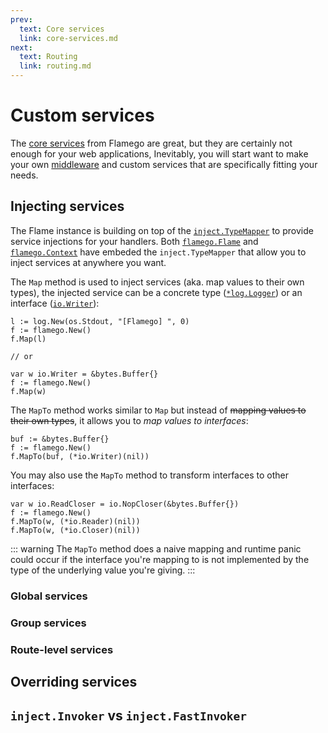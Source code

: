 ```yaml
---
prev:
  text: Core services
  link: core-services.md
next:
  text: Routing
  link: routing.md
---
```


# Custom services

The [core services](core-services.md) from Flamego are great, but they are certainly not enough for your web applications, Inevitably, you will start want to make your own [middleware](core-concepts.md#middleware) and custom services that are specifically fitting your needs.

## Injecting services

The Flame instance is building on top of the [`inject.TypeMapper`](https://pkg.go.dev/github.com/flamego/flamego/inject#TypeMapper) to provide service injections for your handlers. Both [`flamego.Flame`](https://pkg.go.dev/github.com/flamego/flamego#Flame) and [`flamego.Context`](https://pkg.go.dev/github.com/flamego/flamego#Context) have embeded the `inject.TypeMapper` that allow you to inject services at anywhere you want.

The `Map` method is used to inject services (aka. map values to their own types), the injected service can be a concrete type ([`*log.Logger`](https://pkg.go.dev/log#Logger)) or an interface ([`io.Writer`](https://pkg.go.dev/io#Writer)):

```go:no-line-numbers
l := log.New(os.Stdout, "[Flamego] ", 0)
f := flamego.New()
f.Map(l)

// or

var w io.Writer = &bytes.Buffer{}
f := flamego.New()
f.Map(w)
```

The `MapTo` method works similar to `Map` but instead of ~~mapping values to their own types~~, it allows you to _map values to interfaces_:

```go:no-line-numbers
buf := &bytes.Buffer{}
f := flamego.New()
f.MapTo(buf, (*io.Writer)(nil))
```

You may also use the `MapTo` method to transform interfaces to other interfaces:

```go:no-line-numbers
var w io.ReadCloser = io.NopCloser(&bytes.Buffer{})
f := flamego.New()
f.MapTo(w, (*io.Reader)(nil))
f.MapTo(w, (*io.Closer)(nil))
```

::: warning
The `MapTo` method does a naive mapping and runtime panic could occur if the interface you're mapping to is not implemented by the type of the underlying value you're giving.
:::

### Global services

### Group services

### Route-level services

## Overriding services

## `inject.Invoker` vs `inject.FastInvoker`

